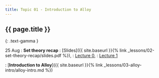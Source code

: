 ```yaml
---
title: Topic 01 - Introduction to Alloy
---
```


## {{ page.title }}
{: .text-gamma }

25 Aug
: **Set theory recap**
  : [Slides]({{ site.baseurl }}{% link _lessons/02-set-theory-recap/slides.pdf %}),
  : [Lecture 0](https://youtu.be/FCUVdVX-b2M),
  : [Lecture 1](https://youtu.be/4SWhZBGC-vI)

: [**Introduction to Alloy**]({{ site.baseurl }}{% link _lessons/03-alloy-intro/alloy-intro.md %})

